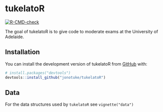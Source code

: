 
<!-- README.md is generated from README.Rmd. Please edit that file -->

# tukelatoR

<!-- badges: start -->

[![R-CMD-check](https://github.com/jonotuke/tukelatoR/actions/workflows/R-CMD-check.yaml/badge.svg)](https://github.com/jonotuke/tukelatoR/actions/workflows/R-CMD-check.yaml)
<!-- badges: end -->

The goal of tukelatoR is to give code to moderate exams at the
University of Adelaide.

## Installation

You can install the development version of tukelatoR from
[GitHub](https://github.com/) with:

``` r
# install.packages("devtools")
devtools::install_github("jonotuke/tukelatoR")
```

## Data

For the data structures used by `tukelatoR` see `vignette("data")`
